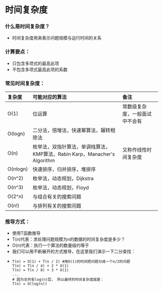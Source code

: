 # 时间复杂度

### 什么是时间复杂度？

* 时间复杂度用来表示问题规模与运行时间的关系

### 计算要点：

* 只包含多项式的最高此项
* 不包含多项式最高此项的系数

### 常见时间复杂度：



| 复杂度 | 可能对应的算法 | 备注 |
| :--- | :--- | :--- |
| O\(1\) | 位运算 | 常数级复杂度，一般面试中不会有 |
| O\(logn\) | 二分法，倍增法，快速幂算法，辗转相除法 |  |
| O\(n\) | 枚举法，双指针算法，单调栈算法，KMP算法，Rabin Karp，Manacher's Algorithm | 又称作线性时间复杂度 |
| O\(nlogn\) | 快速排序，归并排序，堆排序 |  |
| O\(n^2\) | 枚举法，动态规划，Dijkstra |  |
| O\(n^3\) | 枚举法，动态规划，Floyd |  |
| O\(2^n\) | 与组合有关的搜索问题 |  |
| O\(n!\) | 与排列有关的搜索问题 |  |

### 推导方式：

* 使用T函数推导
* T\(n\)代表：求处理问题规模为n的数据的时间复杂度是多少？
* O\(n\)代表：执行一个算法的数量级约等于
* 我们可以用不断展开的方式推导，在这里我们演示一下二分查找：
* ```text
  T(n) = O(1) + T(n / 2) #用O(1)的时间把问题分成一个n/2的问题
  T(n) = T(n / 4) + 2 * O(1)
  T(n) = T(n / 8) + 3 * O(1)
  ...
  # 因为总共有log(n)层， 所以最终的时间复杂度就是：
  T(n) = O(log(n))
  ```

